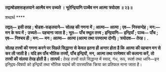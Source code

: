 **तद्वत्षोडशसङ्लयाने आत्मैव मन उच्यते ।** **भूतेन्द्रियाणि पञ्चैव मन आत्मा त्रयोदश ॥ २३॥** 

शब्दार्थ **** 

**तद्वत्—** **इसी तरह** **; षोडश-सङ्लयाने—** **सोलह की गणना में** **; आत्मा—** **आत्मा** **; एव—** **निस्सन्देह** **; मन:—** **मन के रूप में** **;** **उच्यते—** **पहचाना जाता है** **; भूत—** **पाँच स्थूल तत्त्व** **; इन्द्रियाणि—** **इन्द्रियाँ** **; पञ्च—** **पाँच** **; एव—** **निश्चय ही** **; मन:—** **मन** **; आत्मा—** **आत्मा (आत्मा तथा परमात्मा दोनों)** **; त्रयोदश—** **तेरह।** **.** 

**सोलह तत्त्वों की गणना करने पर पिछले सिद्धान्त से केवल इतना ही अन्तर होता है कि** **आत्मा की पहचान मन से कर ली जाती है। यदि हम पाँच भौतिक तत्त्वों, पाँच इन्द्रियों, मन,** **आत्मा तथा परमेश्वर की कल्पना करें, तो तत्त्वों की संलया तेरह होती है।** **तात्पर्य :** तेरह तत्त्वों वाले सिद्धान्त में स्वाद, गंध, रूप, स्पर्श तथा ध्वनि—इन इनि्द्रय-विषयों को इन्द्रियों तथा भौतिक पदार्थ की पारस्परिक क्रिया का प्रतिफल माना जाता है।  